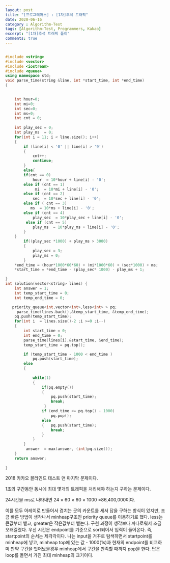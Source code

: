 ```yaml
---
layout: post
title: "[프로그래머스] : [1차]추석 트래픽"
date: 2020-06-16
category : Algorithm-Test
tags: [Algorithm-Test, Programmers, Kakao]
excerpt: "[1차]추석 트래픽 풀이"
comments: true
---
```


```c++

#include <string>
#include <vector>
#include <iostream>
#include <queue>
using namespace std;
void parse_time(string &line, int *start_time, int *end_time)
{   
 

    int hour=0;
    int mi=0;
    int sec=0;
    int ms=0;
    int cnt = 0;
    
    int play_sec = 0;
    int play_ms  = 0;
    for(int i = 11; i < line.size(); i++)
    {
        if (line[i] < '0' || line[i] > '9')
        {
            cnt++;
            continue;
        }
        else{
        if(cnt == 0)
            hour  = 10*hour + line[i] - '0';
        else if (cnt == 1)
             mi  = 10*mi + line[i] - '0';
        else if (cnt == 2)
            sec  = 10*sec + line[i] - '0';
        else if ( cnt == 3)
           ms  = 10*ms + line[i] - '0';
        else if (cnt == 4)
            play_sec  = 10*play_sec + line[i] - '0';
         else if (cnt == 5)
            play_ms  = 10*play_ms + line[i] - '0';
        }
    }
        if((play_sec *1000) + play_ms > 3000)
        {
            play_sec = 3;
            play_ms = 0;
        }
    *end_time = (hour*1000*60*60) + (mi*1000*60) + (sec*1000) + ms;
    *start_time = *end_time - (play_sec* 1000) - play_ms + 1;

}
int solution(vector<string> lines) {
    int answer = 1;
    int temp_start_time = 0;
    int temp_end_time = 0;

   priority_queue<int,vector<int>,less<int> > pq;
     parse_time(lines.back(),&temp_start_time, &temp_end_time);
    pq.push(temp_start_time);
    for(int i  = lines.size()-2 ;i >=0 ;i--)
    {   
        int start_time = 0;
        int end_time = 0;
        parse_time(lines[i],&start_time, &end_time);
        temp_start_time = pq.top();

        if (temp_start_time - 1000 < end_time )
            pq.push(start_time);
        else
        {
           
            while(1)
            {
                if(pq.empty())
                {
                    pq.push(start_time);
                    break;
                 }
                if (end_time <= pq.top() - 1000)
                    pq.pop();
                else
                {   pq.push(start_time);
                    break;
                }
            }
        }
         answer  = max(answer, (int)pq.size());
    }
    return answer;
  
}
```

2018 카카오 블라인드 테스트 맨 마지막 문제이다.

1초의 구간동안 동시에 최대 몇개의 트래픽을 처리해야 하는지 구하는 문제이다.

24시간을 ms로 나타내면 24   ×   60   ×   60   ×   1000 =‬86,400,000이다.

이를 모두 어레이로 만들어서 겹치는 곳의 카운트를 세서 답을 구하는 방식이 있지만, 조금 빠른 방법이 생각나서 minheap구조인 priority queue를 이용하기로 했다. less는 큰값부터 뱉고, greater은 작은값부터 뱉는다. 구현 과정이 생각보다 까다로워서 조금 오래걸렸다. 우선 시간은 endpoint를 기준으로 sort되어서 입력이 들어온다. 즉, startpoint의 순서는 제각각이다. 나는 input을 거꾸로 탐색하면서 startpoint를 minheap에 넣고, minheap top에 있는 값 - 1000(1s)과 현재의 endpoint를 비교하며 만약 구간을 벗어났을경우 minheap에서 구간을 만족할 때까지 pop을 한다. 답은 loop를 돌면서 가진 최대 minheap의 크기이다.